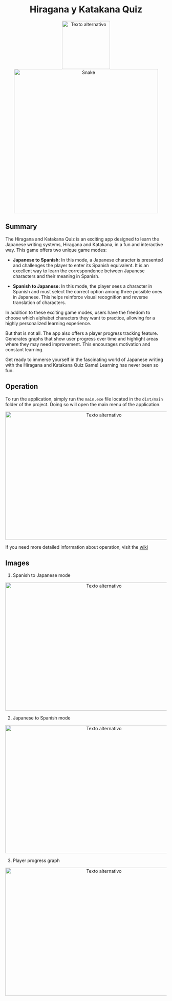 <div align="center">
  <h1>Hiragana y Katakana Quiz</h1>
   <img src="https://i.imgur.com/CJAYZ7x.png" alt="Texto alternativo" width="150" height="150">
   <img src="quiz.gif" alt="Snake" width="450" height="450">
</div>

## Summary

The Hiragana and Katakana Quiz is an exciting app designed to learn the Japanese writing systems, Hiragana and Katakana, in a fun and interactive way. This game offers two unique game modes:

- **Japanese to Spanish:** In this mode, a Japanese character is presented and challenges the player to enter its Spanish equivalent. It is an excellent way to learn the correspondence between Japanese characters and their meaning in Spanish.

- **Spanish to Japanese:** In this mode, the player sees a character in Spanish and must select the correct option among three possible ones in Japanese. This helps reinforce visual recognition and reverse translation of characters.

In addition to these exciting game modes, users have the freedom to choose which alphabet characters they want to practice, allowing for a highly personalized learning experience.

But that is not all. The app also offers a player progress tracking feature. Generates graphs that show user progress over time and highlight areas where they may need improvement. This encourages motivation and constant learning.

Get ready to immerse yourself in the fascinating world of Japanese writing with the Hiragana and Katakana Quiz Game! Learning has never been so fun.

## Operation

To run the application, simply run the `main.exe` file located in the `dist/main` folder of the project. Doing so will open the main menu of the application.

<div align="center">
  <img src="https://i.imgur.com/PNx2TNe.png" alt="Texto alternativo" width="600" height="400">
</div>

If you need more detailed information about operation, visit the [wiki](https://github.com/FernandoPereiraSalvador/Hiragana-And-Katakana-Quiz/wiki/)

## Images

1. Spanish to Japanese mode

<div align="center">
  <img src="https://i.imgur.com/8K7XmhX.png" alt="Texto alternativo" width="600" height="400">
</div>

2. Japanese to Spanish mode

<div align="center">
  <img src="https://i.imgur.com/SPnVT5E.png" alt="Texto alternativo" width="600" height="400">
</div>

3. Player progress graph

<div align="center">
  <img src="https://i.imgur.com/fdZHyme.png" alt="Texto alternativo" width="600" height="400">
</div>
